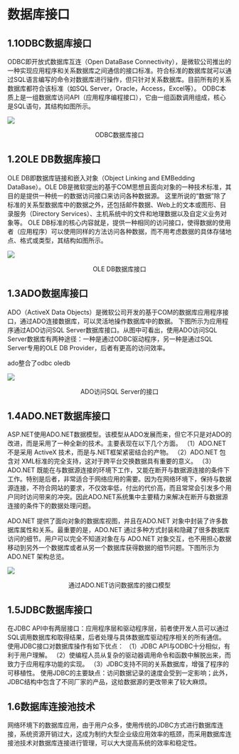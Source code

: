 # 数据库接口

## 1.1ODBC数据库接口

ODBC即开放式数据库互连（Open DataBase Connectivity），是微软公司推出的一种实现应用程序和关系数据库之间通信的接口标准。符合标准的数据库就可以通过SQL语言编写的命令对数据库进行操作，但只针对关系数据库。目前所有的关系数据库都符合该标准（如SQL Server，Oracle，Access，Excel等）。
ODBC本质上是一组数据库访问API（应用程序编程接口），它由一组函数调用组成，核心是SQL语句，其结构如图所示。

 ![](https://img1.zlogs.net/19/20191118000144.png)

<center>ODBC数据库接口</center>

 

## 1.2OLE DB数据库接口

OLE DB即数据库链接和嵌入对象（Object Linking and EMBedding DataBase）。OLE DB是微软提出的基于COM思想且面向对象的一种技术标准，其目的是提供一种统一的数据访问接口来访问各种数据源。
这里所说的“数据”除了标准的关系型数据库中的数据之外，还包括邮件数据、Web上的文本或图形、目录服务（Directory Services）、主机系统中的文件和地理数据以及自定义业务对象等。
OLE DB标准的核心内容就是，提供一种相同的访问接口，使得数据的使用者（应用程序）可以使用同样的方法访问各种数据，而不用考虑数据的具体存储地点、格式或类型，其结构如图所示。

 ![](https://img1.zlogs.net/19/20191118000212.png)

<center>OLE DB数据库接口</center>

 

 

 

 

## 1.3ADO数据库接口

ADO（ActiveX Data Objects）是微软公司开发的基于COM的数据库应用程序接口，通过ADO连接数据库，可以灵活地操作数据库中的数据。
下图所示为应用程序通过ADO访问SQL Server数据库接口。从图中可看出，使用ADO访问SQL Server数据库有两种途径：一种是通过ODBC驱动程序，另一种是通过SQL Server专用的OLE DB Provider，后者有更高的访问效率。

 ado整合了odbc oledb

![](https://img1.zlogs.net/19/20191118000230.png)

<center>ADO访问SQL Server的接口</center>

 

 

## 1.4ADO.NET数据库接口

ASP.NET使用ADO.NET数据模型。该模型从ADO发展而来，但它不只是对ADO的改进，而是采用了一种全新的技术。主要表现在以下几个方面。
（1）ADO.NET 不是采用 ActiveX 技术，而是与.NET框架紧密结合的产物。
（2）ADO.NET 包含对 XML标准的完全支持，这对于跨平台交换数据具有重要的意义。
（3）ADO.NET 既能在与数据源连接的环境下工作，又能在断开与数据源连接的条件下工作。特别是后者，非常适合于网络应用的需要。因为在网络环境下，保持与数据源连接，不符合网站的要求，不仅效率低，付出的代价高，而且常常会引发多个用户同时访问带来的冲突。因此ADO.NET系统集中主要精力来解决在断开与数据源连接的条件下的数据处理问题。

ADO.NET 提供了面向对象的数据库视图，并且在ADO.NET 对象中封装了许多数据库属性和关系。最重要的是，ADO.NET 通过多种方式封装和隐藏了很多数据库访问的细节。用户可以完全不知道对象在与 ADO.NET 对象交互，也不用担心数据移动到另外一个数据库或者从另一个数据库获得数据的细节问题。下图所示为ADO.NET 架构总览。

 ![](https://img1.zlogs.net/19/20191118000249.png)

<center>通过ADO.NET访问数据库的接口模型</center>

 

 

## 1.5JDBC数据库接口

在JDBC API中有两层接口：应用程序层和驱动程序层，前者使开发人员可以通过SQL调用数据库和取得结果，后者处理与具体数据库驱动程序相关的所有通信。
使用JDBC接口对数据库操作有如下优点：
（1）JDBC API与ODBC十分相似，有利于用户理解。
（2）使编程人员从复杂的驱动器调用命令和函数中解脱出来，而致力于应用程序功能的实现。
（3）JDBC支持不同的关系数据库，增强了程序的可移植性。
使用JDBC的主要缺点：访问数据记录的速度会受到一定影响；此外，JDBC结构中包含了不同厂家的产品，这给数据源的更改带来了较大麻烦。

 

##  1.6数据库连接池技术

网络环境下的数据库应用，由于用户众多，使用传统的JDBC方式进行数据库连接，系统资源开销过大，这成为制约大型企业级应用效率的瓶颈，而采用数据库连接池技术对数据库连接进行管理，可以大大提高系统的效率和稳定性。

 
